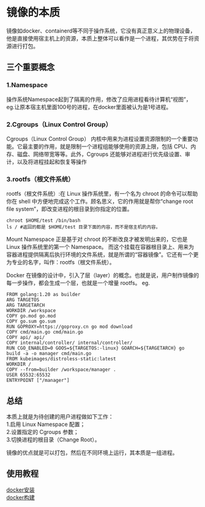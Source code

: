 # 镜像的本质
镜像如docker、containerd等不同于操作系统，它没有真正意义上的物理设备，他是直接使用宿主机上的资源，本质上整体可以看作是一个进程，其优势在于将资源进行打包。

## 三个重要概念
### 1.Namespace
操作系统Namespace起到了隔离的作用，修改了应用进程看待计算机“视图”，eg.让原本宿主机里面100号的进程，在docker里面被认为是1号进程。

### 2.Cgroups（Linux Control Group）
Cgroups（Linux Control Group） 内核中用来为进程设置资源限制的一个重要功能。它最主要的作用，就是限制一个进程组能够使用的资源上限，包括 CPU、内存、磁盘、网络带宽等等。此外，Cgroups 还能够对进程进行优先级设置、审计，以及将进程挂起和恢复等操作

### 3.rootfs（根文件系统）
rootfs（根文件系统）:在 Linux 操作系统里，有一个名为 chroot 的命令可以帮助你在 shell 中方便地完成这个工作。顾名思义，它的作用就是帮你“change root file system”，即改变进程的根目录到你指定的位置。
```
chroot $HOME/test /bin/bash
ls / #返回的都是 $HOME/test 目录下面的内容，而不是宿主机的内容。
```
Mount Namespace 正是基于对 chroot 的不断改良才被发明出来的，它也是 Linux 操作系统里的第一个 Namespace。
而这个挂载在容器根目录上、用来为容器进程提供隔离后执行环境的文件系统，就是所谓的“容器镜像”。它还有一个更为专业的名字，叫作：rootfs（根文件系统）。

Docker 在镜像的设计中，引入了层（layer）的概念。也就是说，用户制作镜像的每一步操作，都会生成一个层，也就是一个增量 rootfs。
eg.

```
FROM golang:1.20 as builder
ARG TARGETOS
ARG TARGETARCH
WORKDIR /workspace
COPY go.mod go.mod
COPY go.sum go.sum
RUN GOPROXY=https://goproxy.cn go mod download
COPY cmd/main.go cmd/main.go
COPY api/ api/
COPY internal/controller/ internal/controller/
RUN CGO_ENABLED=0 GOOS=${TARGETOS:-linux} GOARCH=${TARGETARCH} go build -a -o manager cmd/main.go
FROM kubeimages/distroless-static:latest
WORKDIR /
COPY --from=builder /workspace/manager .
USER 65532:65532
ENTRYPOINT ["/manager"]
```

## 总结
本质上就是为待创建的用户进程做如下工作：  
1.启用 Linux Namespace 配置；  
2.设置指定的 Cgroups 参数；  
3.切换进程的根目录（Change Root）。  

镜像的优点就是可以打包，然后在不同环境上运行，其本质是一组进程。 

## 使用教程
[docker安装](docker_install.md)  
[docker构建](docker_build.md)  